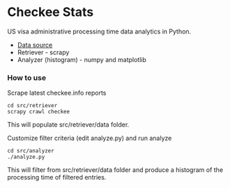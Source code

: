 # Checkee Stats

US visa administrative processing time data analytics in Python.

* [Data source](checkee.info)
* Retriever - scrapy
* Analyzer (histogram) - numpy and matplotlib

### How to use

Scrape latest checkee.info reports
```
cd src/retriever
scrapy crawl checkee
```
This will populate src/retriever/data folder.

Customize filter criteria (edit analyze.py) and run analyze
```
cd src/analyzer
./analyze.py
```
This will filter from src/retriever/data folder and produce a histogram of the processing time of filtered entries.